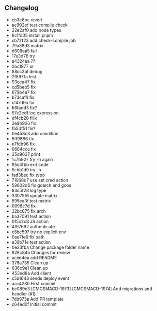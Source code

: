 ## Changelog
* cb3c8bc revert
* ae992ef test compile check
* 32e2af0 add node types
* 8c1fd35 install pnpm
* cb72f23 add check-compile job
* 79a38d3 matrix
* d808aa5 fail
* 17e3d76 try
* a4324aa ??
* 2bc1877 or
* 88cc2af debug
* 2f8971a test
* 93cca47 fix
* cd5beb5 fix
* 679b4a7 fix
* b73caf4 fix
* cf47d9a fix
* b6fadd3 fix?
* 97e2edf log expression
* df4cb20 fiiix
* 3e9b926 fix
* fb54f51 fix?
* 0e458c3 add condition
* 5ff9866 fix
* e7fdb96 fix
* 0684cce fix
* 35d9637 print
* 1c7b927 try -h again
* 95c4fbb exit code
* 5cbb1d0 try -h
* fad3bec fix typo
* 71968d7 use set cred action
* 59602d6 fix goarch and goos
* 83c5f28 log type
* 33075f6 update matrix
* 595ea3f test matrix
* 0098c7d fix
* 32bc875 fix arch
* ba37091 test action
* 015c2c8 JS action
* 4f97692 authenticate
* c8bc597 try no explicit env
* 0ae7fe9 fix path
* a39b71e test action
* 0e23fba Change package folder name
* 828c845 Changes for review
* acee4ea add README
* 378a735 Clean up
* 036c9e1 Clean up
* 453ed8a Add client
* c5b1643 sends deploy event
* aac4280 First commit
* be089e3 [CMCSMACD-1973] [CMCSMACD-1974] Add migrations and handler (#1)
* 7db973a Add PR template
* c64ed0f Initial commit
